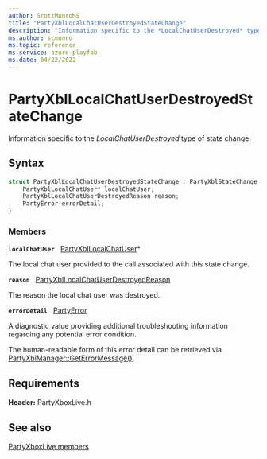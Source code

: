 ```yaml
---
author: ScottMunroMS
title: "PartyXblLocalChatUserDestroyedStateChange"
description: "Information specific to the *LocalChatUserDestroyed* type of state change."
ms.author: scmunro
ms.topic: reference
ms.service: azure-playfab
ms.date: 04/22/2022
---
```


# PartyXblLocalChatUserDestroyedStateChange  

Information specific to the *LocalChatUserDestroyed* type of state change.  

## Syntax  
  
```cpp
struct PartyXblLocalChatUserDestroyedStateChange : PartyXblStateChange {  
    PartyXblLocalChatUser* localChatUser;  
    PartyXblLocalChatUserDestroyedReason reason;  
    PartyError errorDetail;  
}  
```
  
### Members  
  
**`localChatUser`** &nbsp; [PartyXblLocalChatUser](../classes/PartyXblLocalChatUser/partyxbllocalchatuser.md)*  
  
The local chat user provided to the call associated with this state change.
  
**`reason`** &nbsp; [PartyXblLocalChatUserDestroyedReason](../enums/partyxbllocalchatuserdestroyedreason.md)  
  
The reason the local chat user was destroyed.
  
**`errorDetail`** &nbsp; [PartyError](../../../networking/reference/typedefs.md)  
  
A diagnostic value providing additional troubleshooting information regarding any potential error condition.
  
The human-readable form of this error detail can be retrieved via [PartyXblManager::GetErrorMessage()](../classes/PartyXblManager/methods/partyxblmanager_geterrormessage.md).
  
  
## Requirements  
  
**Header:** PartyXboxLive.h
  
## See also  
[PartyXboxLive members](../partyxboxlive_members.md)  

  
  
